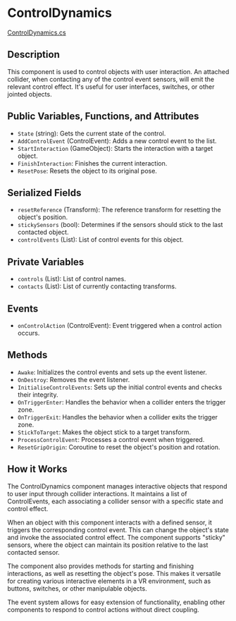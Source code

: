 # ControlDynamics
[ControlDynamics.cs](../../Assets/ExeudVR/Scripts/Interaction/ControlDynamics.cs)

## Description

This component is used to control objects with user interaction. An attached collider, when contacting any of the control event sensors, will emit the relevant control effect. It's useful for user interfaces, switches, or other jointed objects.

## Public Variables, Functions, and Attributes

- `State` (string): Gets the current state of the control.
- `AddControlEvent` (ControlEvent): Adds a new control event to the list.
- `StartInteraction` (GameObject): Starts the interaction with a target object.
- `FinishInteraction`: Finishes the current interaction.
- `ResetPose`: Resets the object to its original pose.

## Serialized Fields

- `resetReference` (Transform): The reference transform for resetting the object's position.
- `stickySensors` (bool): Determines if the sensors should stick to the last contacted object.
- `controlEvents` (List<ControlEvent>): List of control events for this object.

## Private Variables

- `controls` (List<string>): List of control names.
- `contacts` (List<Transform>): List of currently contacting transforms.

## Events

- `onControlAction` (ControlEvent): Event triggered when a control action occurs.

## Methods

- `Awake`: Initializes the control events and sets up the event listener.
- `OnDestroy`: Removes the event listener.
- `InitialiseControlEvents`: Sets up the initial control events and checks their integrity.
- `OnTriggerEnter`: Handles the behavior when a collider enters the trigger zone.
- `OnTriggerExit`: Handles the behavior when a collider exits the trigger zone.
- `StickToTarget`: Makes the object stick to a target transform.
- `ProcessControlEvent`: Processes a control event when triggered.
- `ResetGripOrigin`: Coroutine to reset the object's position and rotation.

## How it Works

The ControlDynamics component manages interactive objects that respond to user input through collider interactions. It maintains a list of ControlEvents, each associating a collider sensor with a specific state and control effect.

When an object with this component interacts with a defined sensor, it triggers the corresponding control event. This can change the object's state and invoke the associated control effect. The component supports "sticky" sensors, where the object can maintain its position relative to the last contacted sensor.

The component also provides methods for starting and finishing interactions, as well as resetting the object's pose. This makes it versatile for creating various interactive elements in a VR environment, such as buttons, switches, or other manipulable objects.

The event system allows for easy extension of functionality, enabling other components to respond to control actions without direct coupling.
